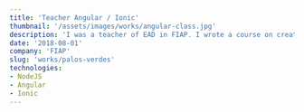 ```yaml
---
title: 'Teacher Angular / Ionic'
thumbnail: '/assets/images/works/angular-class.jpg'
description: 'I was a teacher of EAD in FIAP. I wrote a course on creating hybrid applications with Ionic and basic introduction to Angular and NodeJS.'
date: '2018-08-01'
company: 'FIAP'
slug: 'works/palos-verdes'
technologies:
- NodeJS
- Angular
- Ionic
---
```


